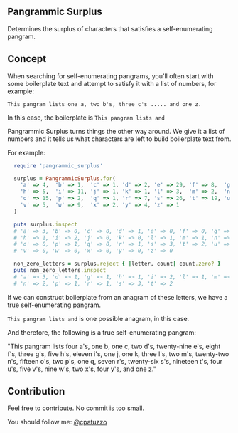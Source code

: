 ## Pangrammic Surplus

Determines the surplus of characters that satisfies a self-enumerating pangram.

## Concept

When searching for self-enumerating pangrams, you'll often start with some boilerplate text and attempt to satisfy it with a list of numbers, for example:

```This pangram lists one a, two b's, three c's ..... and one z.```

In this case, the boilerplate is ```This pangram lists and```

Pangrammic Surplus turns things the other way around. We give it a list of numbers and it tells us what characters are left to build boilerplate text from.

For example:

```ruby
  require 'pangrammic_surplus'

  surplus = PangrammicSurplus.for(
    'a' => 4,  'b' => 1,  'c' => 1, 'd' => 2, 'e' => 29, 'f' => 8,  'g' => 3,
    'h' => 5,  'i' => 11, 'j' => 1, 'k' => 1, 'l' => 3,  'm' => 2,  'n' => 22,
    'o' => 15, 'p' => 2,  'q' => 1, 'r' => 7, 's' => 26, 't' => 19, 'u' => 4,
    'v' => 5,  'w' => 9,  'x' => 2, 'y' => 4, 'z' => 1
  )

  puts surplus.inspect
  # 'a' => 3, 'b' => 0, 'c' => 0, 'd' => 1, 'e' => 0, 'f' => 0, 'g' => 1,
  # 'h' => 1, 'i' => 2, 'j' => 0, 'k' => 0, 'l' => 1, 'm' => 1, 'n' => 2,
  # 'o' => 0, 'p' => 1, 'q' => 0, 'r' => 1, 's' => 3, 't' => 2, 'u' => 0,
  # 'v' => 0, 'w' => 0, 'x' => 0, 'y' => 0, 'z' => 0

  non_zero_letters = surplus.reject { |letter, count| count.zero? }
  puts non_zero_letters.inspect
  # 'a' => 3, 'd' => 1, 'g' => 1, 'h' => 1, 'i' => 2, 'l' => 1, 'm' => 1,
  # 'n' => 2, 'p' => 1, 'r' => 1, 's' => 3, 't' => 2
```

If we can construct boilerplate from an anagram of these letters, we have a true self-enumerating pangram.

```This pangram lists and``` is one possible anagram, in this case.

And therefore, the following is a true self-enumerating pangram:

"This pangram lists four a's, one b, one c, two d's, twenty-nine e's, eight f's, three g's, five h's, eleven i's, one j, one k, three l's, two m's, twenty-two n's, fifteen o's, two p's, one q, seven r's, twenty-six s's, nineteen t's, four u's, five v's, nine w's, two x's, four y's, and one z."

## Contribution

Feel free to contribute. No commit is too small.

You should follow me: [@cpatuzzo](https://twitter.com/cpatuzzo)
